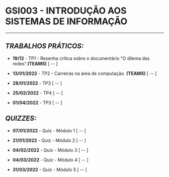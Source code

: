 # GSI003 - INTRODUÇÃO AOS SISTEMAS DE INFORMAÇÃO
---
## ***TRABALHOS PRÁTICOS:***

  - **19/12** - TP1 - Resenha crítica sobre o documentário "O dilema das redes".**(TEAMS)** [ -- ]

  - **13/01/2022** - TP2 - Carreiras na área de computação. **(TEAMS)** [ -- ]

  - **28/01/2022** - TP3 [ -- ]

  - **25/02/2022** - TP4 [ -- ]

  - **01/04/2022** - TP3 [ -- ]

## ***QUIZZES:***

  - **07/01/2022** - Quiz - Módulo 1 [ -- ]

  - **21/01/2022** - Quiz - Módulo 2 [ -- ]

  - **04/02/2022** - Quiz - Módulo 3 [ -- ]

  - **04/03/2022** - Quiz - Módulo 4 [ -- ]

  - **31/03/2022** - Quiz - Módulo 5 [ -- ]